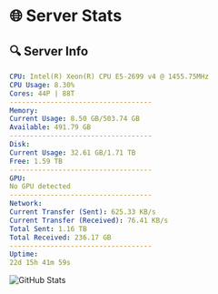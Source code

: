 # 🌐 Server Stats
## 🔍 Server Info
```yaml
CPU: Intel(R) Xeon(R) CPU E5-2699 v4 @ 1455.75MHz
CPU Usage: 8.30%
Cores: 44P | 88T
-----------------------------------
Memory:
Current Usage: 8.50 GB/503.74 GB
Available: 491.79 GB
-----------------------------------
Disk:
Current Usage: 32.61 GB/1.71 TB
Free: 1.59 TB
-----------------------------------
GPU:
No GPU detected
-----------------------------------
Network:
Current Transfer (Sent): 625.33 KB/s
Current Transfer (Received): 76.41 KB/s
Total Sent: 1.16 TB
Total Received: 236.17 GB
-----------------------------------
Uptime:
22d 15h 41m 59s
```
![GitHub Stats](https://img.shields.io/badge/Updated-2025-05-12_08:50:47-blue)